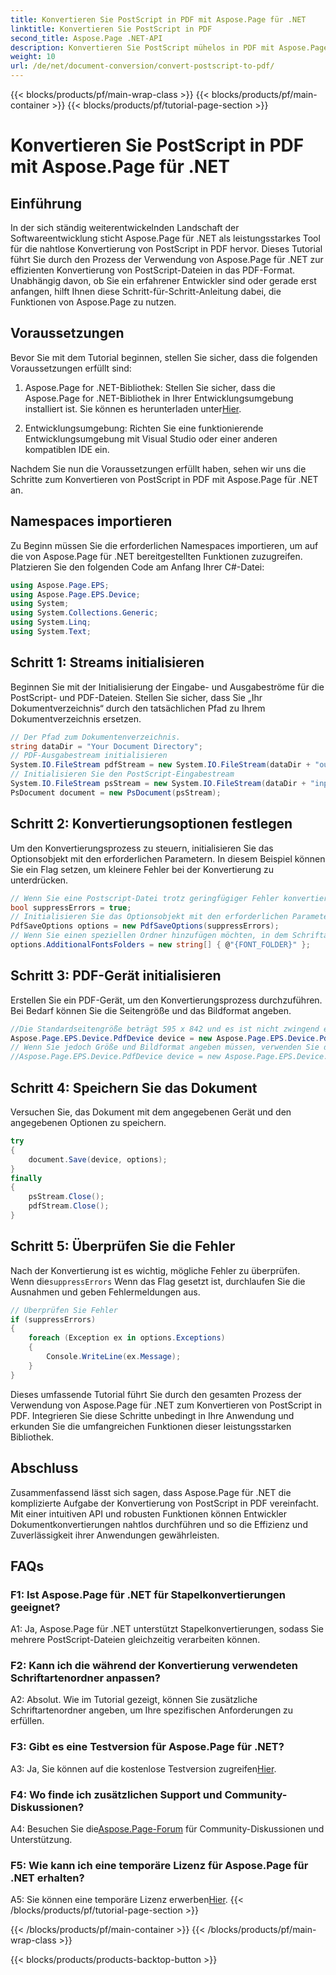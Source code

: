 ```yaml
---
title: Konvertieren Sie PostScript in PDF mit Aspose.Page für .NET
linktitle: Konvertieren Sie PostScript in PDF
second_title: Aspose.Page .NET-API
description: Konvertieren Sie PostScript mühelos in PDF mit Aspose.Page für .NET. Robust, zuverlässig und entwicklerfreundlich.
weight: 10
url: /de/net/document-conversion/convert-postscript-to-pdf/
---
```


{{< blocks/products/pf/main-wrap-class >}}
{{< blocks/products/pf/main-container >}}
{{< blocks/products/pf/tutorial-page-section >}}

# Konvertieren Sie PostScript in PDF mit Aspose.Page für .NET

## Einführung

In der sich ständig weiterentwickelnden Landschaft der Softwareentwicklung sticht Aspose.Page für .NET als leistungsstarkes Tool für die nahtlose Konvertierung von PostScript in PDF hervor. Dieses Tutorial führt Sie durch den Prozess der Verwendung von Aspose.Page für .NET zur effizienten Konvertierung von PostScript-Dateien in das PDF-Format. Unabhängig davon, ob Sie ein erfahrener Entwickler sind oder gerade erst anfangen, hilft Ihnen diese Schritt-für-Schritt-Anleitung dabei, die Funktionen von Aspose.Page zu nutzen.

## Voraussetzungen

Bevor Sie mit dem Tutorial beginnen, stellen Sie sicher, dass die folgenden Voraussetzungen erfüllt sind:

1.  Aspose.Page for .NET-Bibliothek: Stellen Sie sicher, dass die Aspose.Page for .NET-Bibliothek in Ihrer Entwicklungsumgebung installiert ist. Sie können es herunterladen unter[Hier](https://releases.aspose.com/page/net/).

2. Entwicklungsumgebung: Richten Sie eine funktionierende Entwicklungsumgebung mit Visual Studio oder einer anderen kompatiblen IDE ein.

Nachdem Sie nun die Voraussetzungen erfüllt haben, sehen wir uns die Schritte zum Konvertieren von PostScript in PDF mit Aspose.Page für .NET an.

## Namespaces importieren

Zu Beginn müssen Sie die erforderlichen Namespaces importieren, um auf die von Aspose.Page für .NET bereitgestellten Funktionen zuzugreifen. Platzieren Sie den folgenden Code am Anfang Ihrer C#-Datei:

```csharp
using Aspose.Page.EPS;
using Aspose.Page.EPS.Device;
using System;
using System.Collections.Generic;
using System.Linq;
using System.Text;
```

## Schritt 1: Streams initialisieren

Beginnen Sie mit der Initialisierung der Eingabe- und Ausgabeströme für die PostScript- und PDF-Dateien. Stellen Sie sicher, dass Sie „Ihr Dokumentverzeichnis“ durch den tatsächlichen Pfad zu Ihrem Dokumentverzeichnis ersetzen.

```csharp
// Der Pfad zum Dokumentenverzeichnis.
string dataDir = "Your Document Directory";
// PDF-Ausgabestream initialisieren
System.IO.FileStream pdfStream = new System.IO.FileStream(dataDir + "outputPDF_out.pdf", System.IO.FileMode.Create, System.IO.FileAccess.Write);
// Initialisieren Sie den PostScript-Eingabestream
System.IO.FileStream psStream = new System.IO.FileStream(dataDir + "input.ps", System.IO.FileMode.Open, System.IO.FileAccess.Read);
PsDocument document = new PsDocument(psStream);
```

## Schritt 2: Konvertierungsoptionen festlegen

Um den Konvertierungsprozess zu steuern, initialisieren Sie das Optionsobjekt mit den erforderlichen Parametern. In diesem Beispiel können Sie ein Flag setzen, um kleinere Fehler bei der Konvertierung zu unterdrücken.

```csharp
// Wenn Sie eine Postscript-Datei trotz geringfügiger Fehler konvertieren möchten, setzen Sie dieses Flag
bool suppressErrors = true;
// Initialisieren Sie das Optionsobjekt mit den erforderlichen Parametern.
PdfSaveOptions options = new PdfSaveOptions(suppressErrors);
// Wenn Sie einen speziellen Ordner hinzufügen möchten, in dem Schriftarten gespeichert werden. Der Standardschriftartenordner im Betriebssystem ist immer enthalten.
options.AdditionalFontsFolders = new string[] { @"{FONT_FOLDER}" };
```

## Schritt 3: PDF-Gerät initialisieren

Erstellen Sie ein PDF-Gerät, um den Konvertierungsprozess durchzuführen. Bei Bedarf können Sie die Seitengröße und das Bildformat angeben.

```csharp
//Die Standardseitengröße beträgt 595 x 842 und es ist nicht zwingend erforderlich, sie in PdfDevice festzulegen
Aspose.Page.EPS.Device.PdfDevice device = new Aspose.Page.EPS.Device.PdfDevice(pdfStream);
// Wenn Sie jedoch Größe und Bildformat angeben müssen, verwenden Sie die folgende Zeile
//Aspose.Page.EPS.Device.PdfDevice device = new Aspose.Page.EPS.Device.PdfDevice(pdfStream, new System.Drawing.Size(595, 842));
```

## Schritt 4: Speichern Sie das Dokument

Versuchen Sie, das Dokument mit dem angegebenen Gerät und den angegebenen Optionen zu speichern.

```csharp
try
{
    document.Save(device, options);
}
finally
{
    psStream.Close();
    pdfStream.Close();
}
```

## Schritt 5: Überprüfen Sie die Fehler

 Nach der Konvertierung ist es wichtig, mögliche Fehler zu überprüfen. Wenn die`suppressErrors` Wenn das Flag gesetzt ist, durchlaufen Sie die Ausnahmen und geben Fehlermeldungen aus.

```csharp
// Überprüfen Sie Fehler
if (suppressErrors)
{
    foreach (Exception ex in options.Exceptions)
    {
        Console.WriteLine(ex.Message);
    }
}
```

Dieses umfassende Tutorial führt Sie durch den gesamten Prozess der Verwendung von Aspose.Page für .NET zum Konvertieren von PostScript in PDF. Integrieren Sie diese Schritte unbedingt in Ihre Anwendung und erkunden Sie die umfangreichen Funktionen dieser leistungsstarken Bibliothek.

## Abschluss

Zusammenfassend lässt sich sagen, dass Aspose.Page für .NET die komplizierte Aufgabe der Konvertierung von PostScript in PDF vereinfacht. Mit einer intuitiven API und robusten Funktionen können Entwickler Dokumentkonvertierungen nahtlos durchführen und so die Effizienz und Zuverlässigkeit ihrer Anwendungen gewährleisten.

## FAQs

### F1: Ist Aspose.Page für .NET für Stapelkonvertierungen geeignet?

A1: Ja, Aspose.Page für .NET unterstützt Stapelkonvertierungen, sodass Sie mehrere PostScript-Dateien gleichzeitig verarbeiten können.

### F2: Kann ich die während der Konvertierung verwendeten Schriftartenordner anpassen?

A2: Absolut. Wie im Tutorial gezeigt, können Sie zusätzliche Schriftartenordner angeben, um Ihre spezifischen Anforderungen zu erfüllen.

### F3: Gibt es eine Testversion für Aspose.Page für .NET?

 A3: Ja, Sie können auf die kostenlose Testversion zugreifen[Hier](https://releases.aspose.com/).

### F4: Wo finde ich zusätzlichen Support und Community-Diskussionen?

 A4: Besuchen Sie die[Aspose.Page-Forum](https://forum.aspose.com/c/page/39) für Community-Diskussionen und Unterstützung.

### F5: Wie kann ich eine temporäre Lizenz für Aspose.Page für .NET erhalten?

 A5: Sie können eine temporäre Lizenz erwerben[Hier](https://purchase.aspose.com/temporary-license/).
{{< /blocks/products/pf/tutorial-page-section >}}

{{< /blocks/products/pf/main-container >}}
{{< /blocks/products/pf/main-wrap-class >}}

{{< blocks/products/products-backtop-button >}}
